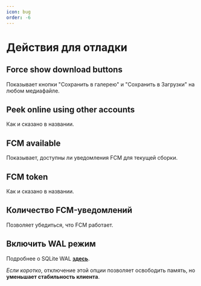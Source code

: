```yaml
---
icon: bug
order: -6
---
```


# Действия для отладки

## Force show download buttons

Показывает кнопки "Сохранить в галерею" и "Сохранить в Загрузки" на любом медиафайле.

## Peek online using other accounts

Как и сказано в названии.

## FCM available

Показывает, доступны ли уведомления FCM для текущей сборки.

## FCM token

Как и сказано в названии.

## Количество FCM-уведомлений

Позволяет убедиться, что FCM работает.

## Включить WAL режим

Подробнее о SQLite WAL **[здесь](https://www.sqlite.org/wal.html)**.

*Если коротко*, отключение этой опции позволяет освободить память, но **уменьшает стабильность клиента**.
